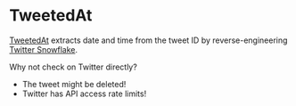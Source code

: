# TweetedAt

[TweetedAt](https://oduwsdl.github.io/tweetedat/) extracts date and time from the tweet ID by reverse-engineering [Twitter Snowflake](https://blog.twitter.com/engineering/en_us/a/2010/announcing-snowflake.html).

Why not check on Twitter directly?

* The tweet might be deleted!
* Twitter has API access rate limits!
